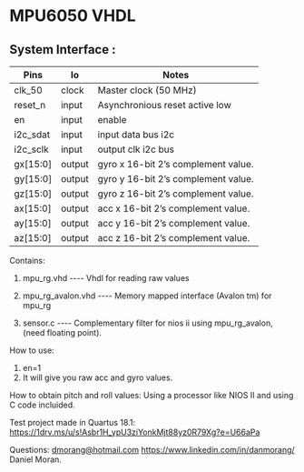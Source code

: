 # MPU6050 VHDL

System Interface :
----------------

| Pins   | Io | Notes |
| -------- | ---- | --------------------- |
| clk_50 | clock | Master clock (50 MHz) |
| reset_n | input | Asynchronious reset active low | 
| en | input | enable |
| i2c_sdat | input | input data bus i2c |
| i2c_sclk | input | output clk i2c bus |
| gx[15:0] | output | gyro x  16-bit 2’s complement value. |
| gy[15:0] | output | gyro y 16-bit 2’s complement value.  |
| gz[15:0] | output | gyro z 16-bit 2’s complement value.  | 
| ax[15:0] | output | acc x 16-bit 2’s complement value.  |
| ay[15:0] | output | acc y 16-bit 2’s complement value.  |
| az[15:0] | output | acc z 16-bit 2’s complement value.  |

Contains:
1. mpu_rg.vhd   ---- Vhdl for reading raw values
2. mpu_rg_avalon.vhd ---- Memory mapped interface (Avalon tm) for mpu_rg

3. sensor.c ---- Complementary filter for nios ii using mpu_rg_avalon, (need floating point).

How to use:
1. en=1
2. It will give you raw acc and gyro values.

How to obtain pitch and roll values:
Using a processor like NIOS II and using C code incluided.

Test project made in Quartus 18.1:
https://1drv.ms/u/s!Asbr1H_ypU3ziYonkMjt88yz0R79Xg?e=U66aPa

Questions:
dmorang@hotmail.com
https://www.linkedin.com/in/danmorang/
Daniel Moran.
